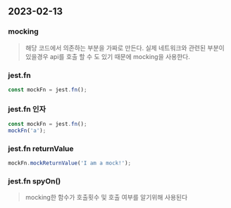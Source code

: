 ## 2023-02-13

### mocking

> 해당 코드에서 의존하는 부분을 가짜로 만든다. 실제 네트워크와 관련된 부분이 있을경우 api를 호출 할 수 도 있기 때문에 mocking을 사용한다.

### jest.fn

```javascript
const mockFn = jest.fn();
```

### jest.fn 인자

```javascript
const mockFn = jest.fn();
mockFn('a');
```

### jest.fn returnValue

```javascript
mockFn.mockReturnValue('I am a mock!');
```

### jest.fn spyOn()

> mocking한 함수가 호출횟수 및 호출 여부를 알기위해 사용된다
